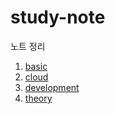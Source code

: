 # study-note
노트 정리

1. [basic](https://github.com/dupyo/study-note/tree/main/basic)
2. [cloud](https://github.com/dupyo/study-note/tree/main/cloud)
3. [development](https://github.com/dupyo/study-note/tree/main/development)
4. [theory](https://github.com/dupyo/study-note/tree/main/theory)
